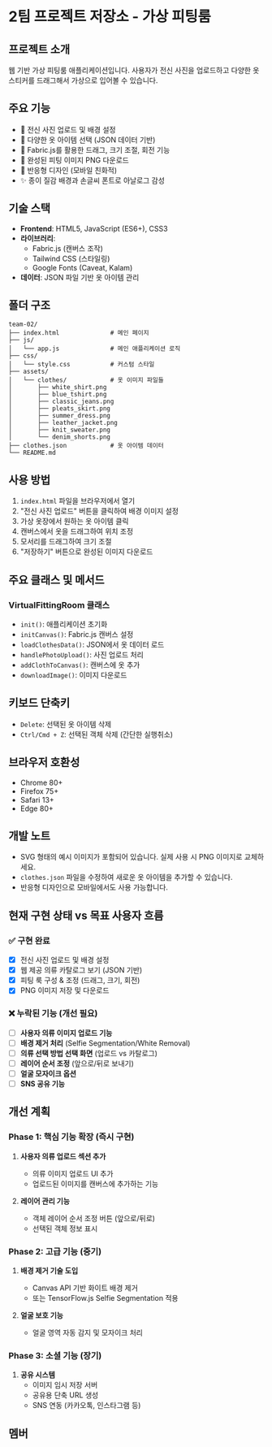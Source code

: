 # 2팀 프로젝트 저장소 - 가상 피팅룸

## 프로젝트 소개
웹 기반 가상 피팅룸 애플리케이션입니다. 사용자가 전신 사진을 업로드하고 다양한 옷 스티커를 드래그해서 가상으로 입어볼 수 있습니다.

## 주요 기능
- 📸 전신 사진 업로드 및 배경 설정
- 👗 다양한 옷 아이템 선택 (JSON 데이터 기반)
- 🎨 Fabric.js를 활용한 드래그, 크기 조절, 회전 기능
- 💾 완성된 피팅 이미지 PNG 다운로드
- 📱 반응형 디자인 (모바일 친화적)
- ✨ 종이 질감 배경과 손글씨 폰트로 아날로그 감성

## 기술 스택
- **Frontend**: HTML5, JavaScript (ES6+), CSS3
- **라이브러리**: 
  - Fabric.js (캔버스 조작)
  - Tailwind CSS (스타일링)
  - Google Fonts (Caveat, Kalam)
- **데이터**: JSON 파일 기반 옷 아이템 관리

## 폴더 구조
```
team-02/
├── index.html              # 메인 페이지
├── js/
│   └── app.js              # 메인 애플리케이션 로직
├── css/
│   └── style.css           # 커스텀 스타일
├── assets/
│   └── clothes/            # 옷 이미지 파일들
│       ├── white_shirt.png
│       ├── blue_tshirt.png
│       ├── classic_jeans.png
│       ├── pleats_skirt.png
│       ├── summer_dress.png
│       ├── leather_jacket.png
│       ├── knit_sweater.png
│       └── denim_shorts.png
├── clothes.json            # 옷 아이템 데이터
└── README.md
```

## 사용 방법
1. `index.html` 파일을 브라우저에서 열기
2. "전신 사진 업로드" 버튼을 클릭하여 배경 이미지 설정
3. 가상 옷장에서 원하는 옷 아이템 클릭
4. 캔버스에서 옷을 드래그하여 위치 조정
5. 모서리를 드래그하여 크기 조절
6. "저장하기" 버튼으로 완성된 이미지 다운로드

## 주요 클래스 및 메서드
### VirtualFittingRoom 클래스
- `init()`: 애플리케이션 초기화
- `initCanvas()`: Fabric.js 캔버스 설정
- `loadClothesData()`: JSON에서 옷 데이터 로드
- `handlePhotoUpload()`: 사진 업로드 처리
- `addClothToCanvas()`: 캔버스에 옷 추가
- `downloadImage()`: 이미지 다운로드

## 키보드 단축키
- `Delete`: 선택된 옷 아이템 삭제
- `Ctrl/Cmd + Z`: 선택된 객체 삭제 (간단한 실행취소)

## 브라우저 호환성
- Chrome 80+
- Firefox 75+
- Safari 13+
- Edge 80+

## 개발 노트
- SVG 형태의 예시 이미지가 포함되어 있습니다. 실제 사용 시 PNG 이미지로 교체하세요.
- `clothes.json` 파일을 수정하여 새로운 옷 아이템을 추가할 수 있습니다.
- 반응형 디자인으로 모바일에서도 사용 가능합니다.

## 현재 구현 상태 vs 목표 사용자 흐름

### ✅ 구현 완료
- [x] 전신 사진 업로드 및 배경 설정
- [x] 웹 제공 의류 카탈로그 보기 (JSON 기반)
- [x] 피팅 룩 구성 & 조정 (드래그, 크기, 회전)
- [x] PNG 이미지 저장 및 다운로드

### ❌ 누락된 기능 (개선 필요)
- [ ] **사용자 의류 이미지 업로드 기능**
- [ ] **배경 제거 처리** (Selfie Segmentation/White Removal)
- [ ] **의류 선택 방법 선택 화면** (업로드 vs 카탈로그)
- [ ] **레이어 순서 조정** (앞으로/뒤로 보내기)
- [ ] **얼굴 모자이크 옵션**
- [ ] **SNS 공유 기능**

## 개선 계획

### Phase 1: 핵심 기능 확장 (즉시 구현)
1. **사용자 의류 업로드 섹션 추가**
   - 의류 이미지 업로드 UI 추가
   - 업로드된 이미지를 캔버스에 추가하는 기능
   
2. **레이어 관리 기능**
   - 객체 레이어 순서 조정 버튼 (앞으로/뒤로)
   - 선택된 객체 정보 표시

### Phase 2: 고급 기능 (중기)
1. **배경 제거 기술 도입**
   - Canvas API 기반 화이트 배경 제거
   - 또는 TensorFlow.js Selfie Segmentation 적용
   
2. **얼굴 보호 기능**
   - 얼굴 영역 자동 감지 및 모자이크 처리

### Phase 3: 소셜 기능 (장기)
1. **공유 시스템**
   - 이미지 임시 저장 서버
   - 공유용 단축 URL 생성
   - SNS 연동 (카카오톡, 인스타그램 등)

## 멤버

